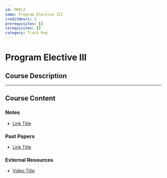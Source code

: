 ```yaml
---
id: PREL3
name: Program Elective III
creditHours: 3
prerequisites: []
corequisites: []
category: Track Req
---
```


# Program Elective III

## Course Description
<Description>

---

## Course Content

### Notes
- [Link Title](https://link.com)

### Past Papers
- [Link Title](https://link.com)

### External Resources
- [Video Title](https://link.com)
